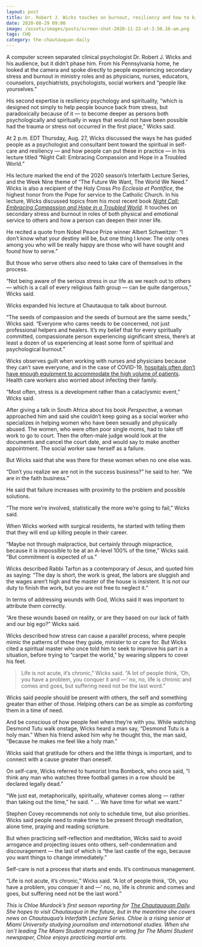 ```yaml
---
layout: post
title: Dr. Robert J. Wicks touches on burnout, resiliency and how to kindle self care
date: 2020-08-29 09:00
image: /assets/images/posts/screen-shot-2020-11-22-at-3.50.16-am.png
tags: CHQ
category: the-chautauquan-daily
---
```

A computer screen separated clinical psychologist Dr. Robert J. Wicks and his audience, but it didn’t phase him. From his Pennsylvania home, he looked at the camera and spoke directly to people experiencing secondary stress and burnout in ministry roles and as physicians, nurses, educators, counselors, psychiatrists, psychologists, social workers and “people like yourselves.”

His second expertise is resiliency psychology and spirituality, “which is designed not simply to help people bounce back from stress, but paradoxically because of it — to become deeper as persons both psychologically and spiritually in ways that would not have been possible had the trauma or stress not occurred in the first place,” Wicks said.

At 2 p.m. EDT Thursday, Aug. 27, Wicks discussed the ways he has guided people as a psychologist and consultant bent toward the spiritual in self-care and resiliency — and how people can put these in practice — in his lecture titled “Night Call: Embracing Compassion and Hope in a Troubled World.”

His lecture marked the end of the 2020 season’s Interfaith Lecture Series, and the Week Nine theme of “The Future We Want, The World We Need.” Wicks is also a recipient of the Holy Cross *Pro Ecclesia et Pontifice*, the highest honor from the Pope for service to the Catholic Church. In his lecture, Wicks discussed topics from his most recent book *[Night Call: Embracing Compassion and Hope in a Troubled World](https://www.chautauquabookstore.com/book/9780190669638)*. It touches on secondary stress and burnout in roles of both physical and emotional service to others and how a person can deepen their inner life.

He recited a quote from Nobel Peace Prize winner Albert Schweitzer: “I don’t know what your destiny will be, but one thing I know: The only ones among you who will be really happy are those who will have sought and found how to serve.”

But those who serve others also need to take care of themselves in the process.

“Not being aware of the serious stress in our life as we reach out to others — which is a call of every religious faith group — can be quite dangerous,” Wicks said.

Wicks expanded his lecture at Chautauqua to talk about burnout.

“The seeds of compassion and the seeds of burnout are the same seeds,” Wicks said. “Everyone who cares needs to be concerned, not just professional helpers and healers. It’s my belief that for every spiritually committed, compassionate person experiencing significant stress, there’s at least a dozen of us experiencing at least some form of spiritual and psychological burnout.”

Wicks observes guilt when working with nurses and physicians because they can’t save everyone, and in the case of COVID-19, [hospitals often don’t have enough equipment to accommodate the high volume of patients](https://www.npr.org/2020/04/21/839522355/why-hospitals-still-dont-have-enough-supplies-to-test-for-covid-19). Health care workers also worried about infecting their family.

“Most often, stress is a development rather than a cataclysmic event,” Wicks said. 

After giving a talk in South Africa about his book *Perspective*, a woman approached him and said she couldn’t keep going as a social worker who specializes in helping women who have been sexually and physically abused. The women, who were often poor single moms, had to take off work to go to court. Then the often-male judge would look at the documents and cancel the court date, and would say to make another appointment. The social worker saw herself as a failure.

But Wicks said that she was there for these women when no one else was.

“Don’t you realize we are not in the success business?” he said to her. “We are in the faith business.”

He said that failure increases with proximity to the problem and possible solutions.

“The more we’re involved, statistically the more we’re going to fail,” Wicks said.

When Wicks worked with surgical residents, he started with telling them that they will end up killing people in their career.

“Maybe not through malpractice, but certainly through mispractice, because it is impossible to be at an A-level 100% of the time,” Wicks said. “But commitment is expected of us.”

Wicks described Rabbi Tarfon as a contemporary of Jesus, and quoted him as  saying: “The day is short, the work is great, the labors are sluggish and the wages aren’t high and the master of the house is insistent. It is not our duty to finish the work, but you are not free to neglect it.”

In terms of addressing wounds with God, Wicks said it was important to attribute them correctly.

“Are these wounds based on reality, or are they based on our lack of faith and our big ego?” Wicks said.

Wicks described how stress can cause a parallel process, where people mimic the patterns of those they guide, minister to or care for. But Wicks cited a spiritual master who once told him to seek to improve his part in a situation, before trying to “carpet the world,” by wearing slippers to cover his feet.

> Life is not acute, it’s chronic,” Wicks said. “A lot of people think, ‘Oh, you have a problem, you conquer it and —’ no, no, life is chronic and comes and goes, but suffering need not be the last word.”

Wicks said people should be present with others, the self and something greater than either of those. Helping others can be as simple as comforting them in a time of need.

And be conscious of how people feel when they’re with you. While watching Desmond Tutu walk onstage, Wicks heard a man say, “Desmond Tutu is a holy man.” When his friend asked him why he thought this, the man said, “Because he makes me feel like a holy man.”

Wicks said that gratitude for others and the little things is important, and to connect with a cause greater than oneself.

On self-care, Wicks referred to humorist Irma Bombeck, who once said, “I think any man who watches three football games in a row should be declared legally dead.”

“We just eat, metaphorically, spiritually, whatever comes along — rather than taking out the time,” he said. “ … We have time for what we want.”

Stephen Covey recommends not only to schedule time, but also priorities. Wicks said people need to make time to be present through meditation, alone time, praying and reading scripture.

But when practicing self-reflection and meditation, Wicks said to avoid arrogance and projecting issues onto others, self-condemnation and discouragement — the last of which is “the last castle of the ego, because you want things to change immediately.”

Self-care is not a process that starts and ends. It’s continuous management.

“Life is not acute, it’s chronic,” Wicks said. “A lot of people think, ‘Oh, you have a problem, you conquer it and —’ no, no, life is chronic and comes and goes, but suffering need not be the last word.”

*This is Chloe Murdock’s first season reporting for [The Chautauquan Daily](https://chqdaily.com/2020/08/dr-robert-j-wicks-touches-on-burnout-resiliency-and-how-to-kindle-self-care/). She hopes to visit Chautauqua in the future, but in the meantime she covers news on Chautauqua’s Interfaith Lecture Series. Chloe is a rising senior at Miami University studying journalism and international studies. When she isn’t leading The Miami Student magazine or writing for The Miami Student newspaper, Chloe enjoys practicing martial arts.*